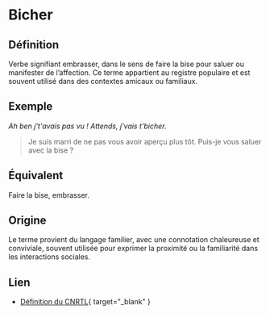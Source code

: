 # Bicher

## Définition

Verbe signifiant embrasser, dans le sens de faire la bise pour saluer ou manifester de l’affection. Ce terme appartient au registre populaire et est souvent utilisé dans des contextes amicaux ou familiaux.

## Exemple

_Ah ben j't'avais pas vu ! Attends, j'vais t'bicher._
> Je suis marri de ne pas vous avoir aperçu plus tôt. Puis-je vous saluer avec la bise ?

## Équivalent

Faire la bise, embrasser.

## Origine

Le terme provient du langage familier, avec une connotation chaleureuse et conviviale, souvent utilisée pour exprimer la proximité ou la familiarité dans les interactions sociales.

## Lien

* [Définition du CNRTL](https://www.cnrtl.fr/definition/bicher){ target="_blank" }
